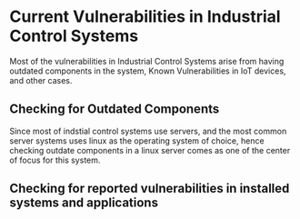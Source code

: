 # Current Vulnerabilities in Industrial Control Systems

Most of the vulnerabilities in Industrial Control Systems arise from having outdated components in the system, Known Vulnerabilities in IoT devices, and other cases.

## Checking for Outdated Components

Since most of indstial control systems use servers, and the most common server systems uses linux as the operating system of choice, hence checking outdate components in a linux server comes as one of the center of focus for this system.

## Checking for reported vulnerabilities in installed systems and applications
